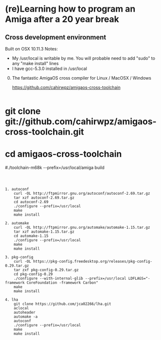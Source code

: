(re)Learning how to program an Amiga after a 20 year break
==========================================================

Cross development environment
-----------------------------
Built on OSX 10.11.3
Notes: 
   * My /usr/local is writable by me. You will probable need to add "sudo" to any "make install" lines
   * I have gcc-5.3.0 installed in /usr/local

0. The fantastic AmigaOS cross compiler for Linux / MacOSX / Windows 

   https://github.com/cahirwpz/amigaos-cross-toolchain

    ```
# git clone git://github.com/cahirwpz/amigaos-cross-toolchain.git
# cd amigaos-cross-toolchain
#./toolchain-m68k --prefix=/usr/local/amiga build
```
   


1. autoconf
    curl -OL http://ftpmirror.gnu.org/autoconf/autoconf-2.69.tar.gz
    tar xzf autoconf-2.69.tar.gz
    cd autoconf-2.69
    ./configure --prefix=/usr/local
    make
    make install

2. automake
    curl -OL http://ftpmirror.gnu.org/automake/automake-1.15.tar.gz
    tar xzf automake-1.15.tar.gz
    cd automake-1.15
    ./configure --prefix=/usr/local
    make
    make install

3. pkg-config
    curl -OL https://pkg-config.freedesktop.org/releases/pkg-config-0.29.tar.gz
    tar zxf pkg-config-0.29.tar.gz
    cd pkg-config-0.29
    ./configure --with-internal-glib --prefix=/usr/local LDFLAGS="-framework CoreFoundation -framework Carbon"
    make
    make install

4. lha
    git clone https://github.com/jca02266/lha.git
    aclocal
    autoheader
    automake -a
    autoconf
    ./configure --prefix=/usr/local
    make
    make install